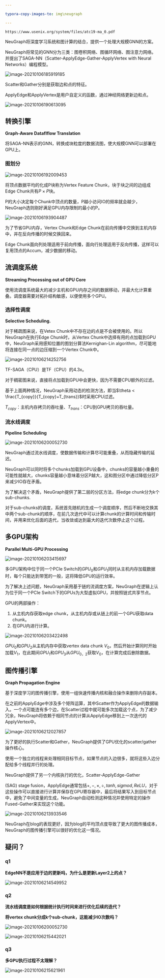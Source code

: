 ```yaml
---

typora-copy-images-to: img\neugraph

---
```


```pdf
https://www.usenix.org/system/files/atc19-ma_0.pdf
```



NeuGraph将深度学习系统和图计算的结合，提供一个处理大规模GNN的方案。

NeuGraph将常见的GNN分为三类：图卷积网络、图循环网络、图注意力网络。并提出了SAGA-NN（Scatter-ApplyEdge-Gather-ApplyVertex with Neural Networks）编程模型。



![image-20210106185919185](img/neugraph/image-20210106185919185.png)

Scatter和Gather分别是获取边和点的特征。

ApplyEdge和ApplyVertex是用户自定义的函数，通过神经网络更新边和点。



![image-20210106190613095](img/neugraph/image-20210106190613095.png)



## 转换引擎

**Graph-Aware Dataflflow Translation**

将SAGA-NN表示的GNN，转换成块粒度的数据流图，使大规模GNN可以部署在GPU上。



### 图划分

![image-20210106192009453](img/neugraph/image-20210106192009453.png)



将顶点数据平均的化成P块称为Vertex Feature Chunk，块于块之间的边组成Edge Chunk共有$P\times P$块。

P的大小决定每个Chunk中顶点的数量，P越小访问IO的频率就会越少，NeuGraph选则刚好满足GPU内存限制的最小的P。



![image-20210106193904487](img/neugraph/image-20210106193904487.png)

为了节省GPU内存，Vertex Chunk和Edge Chunk在前向传播中交换到主机内存中，并在反向传播的时候交换回来。

Edge Chunk面向列处理适用于前向传播，面向行处理适用于反向传播，这样可以复用顶点的Accum，减少数据的移动。



## 流调度系统

**Streaming Processing out of GPU Core**

使用流调度系统最大的减少主机和GPU内存之间的数据移动，并最大化计算重叠。调度器需要对拓扑结构敏感，以便使用多个GPU。



### 选择性调度

**Selective Scheduling.**

对于稀疏图来说，在Vetex Chunk中不存在边的点是不会被使用的。所以NeuGraph在执行Edge Chunk时，从Vertex Chunk中选择有用的点加载到GPU中，NeuGraph采用感知位置的图划分算法Kernighan-Lin algorithm，尽可能地将连接在同一点的边压缩到一个Vertex Chunk中。

![image-20210106214252756](img/neugraph/image-20210106214252756.png)

TF-SAGA（CPU）是TF（CPU）的4.3x。

对于稠密图来说，直接将点加载到GPU中会更快，因为不需要CPU额外的过滤。

基于上面两种情况，NeuGraph采用动态的检测方法，即当$\theta < \frac{T_{copy}}{T_{copy}+T_{trans}}$时采用CPU过滤。

$T_{copy}$：主机内存拷贝的吞吐量、$T_{trans}$：CPU到GPU拷贝的吞吐量。



### 流水线调度

**Pipeline Scheduling**

![image-20210106200052730](img/neugraph/image-20210106200052730.png)

NeuGraph通过流水线调度，使数据传输和计算尽可能重叠，从而隐藏传输的延迟。

NeuGraph可以同时将多个chunks加载到GPU设备中，chunks的容量越小重叠的可能性就越大，chunks容量越小意味着分区P越大，这和图分区中通过降低分区P来减少IO存在矛盾。

为了解决这个矛盾，NeuGraph提供了第二层的分区方法，将edge chunk分为k个sub-chunks.

对于sub-chunks的调度，系统首先随机的生成一个调度顺序，然后不断地交换其中两个sub-chunk的顺序，在前几次迭代中可以计算chunk的计算时间和传输时间，并用来优化后面的迭代，当收敛或达到最大的迭代次数停止这个过程。





## 多GPU架构

**Parallel Multi-GPU Processing**

![image-20210106203415697](img/neugraph/image-20210106203415697.png)





多GPU架构中位于同一个PCIe Switch的$GPU_0$和$GPU_1$同时从主机内存加载数据时，每个只能达到带宽的一般，这将降低GPU的运行效率。

为了解决上述问题，NeuGraph采用基于链的流调度方案，NeuGraph在逻辑上认为位于同一个PCIe Switch下的GPUs为大型虚拟GPU，并按照链式共享节点。

GPU的两部操作：

1. 从主机内存获取edge chunk，从主机内存或从链上的前一个GPU获取data chunk。
2. 在GPU内进行计算。



![image-20210106203422498](img/neugraph/image-20210106203422498.png)



$GPU_0$和$GPU_2$从主机内存中获取vertex data chunk $V_0$，然后开始计算同时开始加载$V_1$，在此期间$GPU_1$和$GPU_3$从$GPU_{0，2}$获取$V_0$，在计算完成后删除数据。



## 图传播引擎

 **Graph Propagation Engine**

基于深度学习的图传播引擎，使用一组快速传播内核和融合操作来删除内存副本。

在之前的ApplyEdge中涉及多个矩阵运算，其中Scatter作为ApplyEdge的数据输入。一个点可能连有多个边，在Scatter过程中就可能多次加载这个点，为了减少冗余，NeuGraph将依赖于相同节点的计算从ApplyEdge移到上一次迭代的ApplyVertex中。



![image-20210106212027857](img/neugraph/image-20210106212027857.png)

为了更好的执行Scatter和Gather，NeuGraph提供了GPU优化的scatter/gather操作核心。

使用一个独立的线程来处理相同目标节点，如果节点的入边很多，就将这些入边分配给多个线程并行的处理。

NeuGraph提供了另一个内核执行的优化，Scatter-ApplyEdge-Gather

(SAG) stage fusion，ApplyEdge通常包括$+,-,\times,\div,tanh,sigmod,ReLU$，对于这些操作可以直接进行计算并保存在GPU寄存器中，最后将结果写入到目标节点中，避免了中间变量的生成，NeuGraph自动检测这种情况并使用特定的操作Fused-Gather来实现这个功能。



![image-20210106213933546](img/neugraph/image-20210106213933546.png)

NeuGraph在blog的表现更好，因为blog的平均顶点度导致了更大的图传播成本，NeuGraph的图传播引擎可以很好的优化这一情况。







## 疑问？

### q1

**EdgeNN不是应用于边的更新吗，为什么是更新Layer2上的点？**

![image-20210106214549952](img/neugraph/image-20210106214549952.png)



### q2

**流水线调度是如何根据统计执行时间来进行优化后续的迭代？**

**将vertex chunk分成k个sub-chunk，这能减少IO次数吗？**

![image-20210106200052730](img/neugraph/image-20210106200052730.png)

![image-20210106215442021](img/neugraph/image-20210106215442021.png)



### q3

**多GPU执行过程不太理解？**

![image-20210106215621961](img/neugraph/image-20210106215621961.png)





